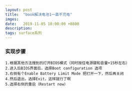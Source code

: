 ```yaml
---
layout: post
title:  "book解决电池1一直不充电"
imges: 
date:   2019-11-05 10:00:00 +0800
description: 
tags: surface系列
---
```

### 实现步骤
    1.根据其他方法搜到的打开BIOS模式（同时按住电源键和音量+15秒左右）
    2.进入后BIOS界面后，选择Boot configuration 选项
    3.右侧有个Enable Battery Limit Mode 把打开一下，然后再关闭
    4.然后退出，选择Exit，这样就行了啊
    5.选择右侧的重启（Restart now）
